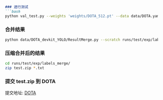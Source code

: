 
```markdown
### 进行测试
```bash
python val_test.py --weights 'weights/DOTA_512.pt' --data data/DOTA.yaml --batch-size 8 --img 512 --task test --save-conf --save-txt
```

### 合并结果
```bash
python data/DOTA_devkit_YOLO/ResultMerge.py --scratch runs/test/exp/labels/
```

### 压缩合并后的结果
```bash
cd runs/test/exp/labels_merge/
zip test.zip *.txt
```

### 提交 test.zip 到 DOTA
提交地址: [DOTA](http://bed4rs.net:8001/evaluation2/)
```
